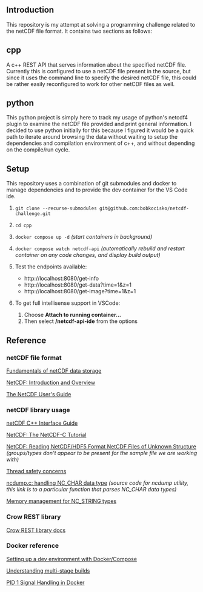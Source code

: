 ## Introduction
This repository is my attempt at solving a programming challenge related to the netCDF file format.
It contains two sections as follows:

## cpp
A c++ REST API that serves information about the specified netCDF file.  Currently this is configured to use a netCDF file present in the source, but since it uses the command line to specify the desired netCDF file, this could be rather easily reconfigured to work for other netCDF files as well.

## python
This python project is simply here to track my usage of python's netcdf4 plugin to examine the netCDF file provided and print general information.  I decided to use python initially for this because I figured it would be a quick path to iterate around browsing the data without waiting to setup the dependencies and compilation environment of c++, and without depending on the compile/run cycle.

## Setup
This repository uses a combination of git submodules and docker to manage dependencies
and to provide the dev container for the VS Code ide.

1. `git clone --recurse-submodules git@github.com:bobkocisko/netcdf-challenge.git`

2. `cd cpp`

3. `docker compose up -d` *(start containers in background)*

4. `docker compose watch netcdf-api` *(automatically rebuild and restart container on any code changes, and display build output)*

4. Test the endpoints available:
   - http://localhost:8080/get-info
   - http://localhost:8080/get-data?time=1&z=1
   - http://localhost:8080/get-image?time=1&z=1

5. To get full intellisense support in VSCode:

   1. Choose **Attach to running container...**
   2. Then select **/netcdf-api-ide** from the options

## Reference

### netCDF file format

[Fundamentals of netCDF data storage](https://pro.arcgis.com/en/pro-app/latest/help/data/imagery/fundamentals-of-netcdf.htm)

[NetCDF: Introduction and Overview](https://docs.unidata.ucar.edu/netcdf-c/current/index.html)

[The NetCDF User's Guide](https://docs.unidata.ucar.edu/nug/current/index.html)

### netCDF library usage

[netCDF C++ Interface Guide](https://docs.unidata.ucar.edu/netcdf-cxx/current/index.html)

[NetCDF: The NetCDF-C Tutorial](https://docs.unidata.ucar.edu/netcdf-c/current/tutorial_8dox.html)

[NetCDF: Reading NetCDF/HDF5 Format NetCDF Files of Unknown Structure](https://docs.unidata.ucar.edu/netcdf-c/current/reading_unknown_nc4.html) *(groups/types don't appear to be present for the sample file we are working with)*

[Thread safety concerns](https://github.com/Unidata/netcdf-c/issues/1373#issuecomment-637794942)

[ncdump.c: handling NC_CHAR data type](https://github.com/Unidata/netcdf-c/blob/main/ncdump/ncdump.c#L414) *(source code for ncdump utility, this link is to a particular function that parses NC_CHAR data types)*

[Memory management for NC_STRING types](https://docs.unidata.ucar.edu/netcdf-c/4.9.3/group__attributes.html#ga19cae92a58e1bf7f999c3eeab5404189)

### Crow REST library

[Crow REST library docs](https://crowcpp.org/master/getting_started/setup/linux/)

### Docker reference

[Setting up a dev environment with Docker/Compose](https://youtu.be/0H2miBK_gAk?si=0iP6uQveDUoeohpw)

[Understanding multi-stage builds](https://stackoverflow.com/questions/69011431/building-and-deploying-c-through-docker-multistage-build-vs-mount)

[PID 1 Signal Handling in Docker](https://petermalmgren.com/signal-handling-docker/)